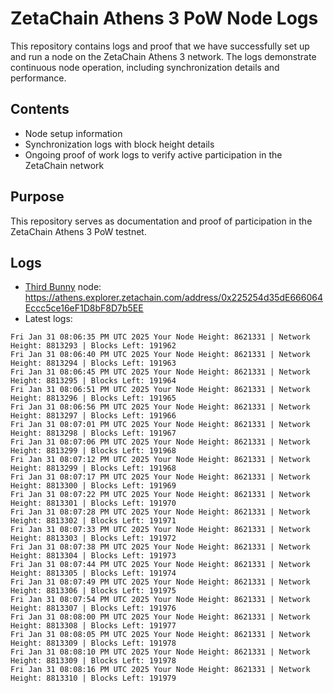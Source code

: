 # ZetaChain Athens 3 PoW Node Logs
This repository contains logs and proof that we have successfully set up and run a node on the ZetaChain Athens 3 network. The logs demonstrate continuous node operation, including synchronization details and performance.

## Contents
- Node setup information
- Synchronization logs with block height details
- Ongoing proof of work logs to verify active participation in the ZetaChain network

## Purpose
This repository serves as documentation and proof of participation in the ZetaChain Athens 3 PoW testnet.

## Logs

- [Third Bunny](https://thirdbunny.xyz/) node: https://athens.explorer.zetachain.com/address/0x225254d35dE666064Eccc5ce16eF1D8bF8D7b5EE
- Latest logs:
```
Fri Jan 31 08:06:35 PM UTC 2025 Your Node Height: 8621331 | Network Height: 8813293 | Blocks Left: 191962
Fri Jan 31 08:06:40 PM UTC 2025 Your Node Height: 8621331 | Network Height: 8813294 | Blocks Left: 191963
Fri Jan 31 08:06:45 PM UTC 2025 Your Node Height: 8621331 | Network Height: 8813295 | Blocks Left: 191964
Fri Jan 31 08:06:51 PM UTC 2025 Your Node Height: 8621331 | Network Height: 8813296 | Blocks Left: 191965
Fri Jan 31 08:06:56 PM UTC 2025 Your Node Height: 8621331 | Network Height: 8813297 | Blocks Left: 191966
Fri Jan 31 08:07:01 PM UTC 2025 Your Node Height: 8621331 | Network Height: 8813298 | Blocks Left: 191967
Fri Jan 31 08:07:06 PM UTC 2025 Your Node Height: 8621331 | Network Height: 8813299 | Blocks Left: 191968
Fri Jan 31 08:07:12 PM UTC 2025 Your Node Height: 8621331 | Network Height: 8813299 | Blocks Left: 191968
Fri Jan 31 08:07:17 PM UTC 2025 Your Node Height: 8621331 | Network Height: 8813300 | Blocks Left: 191969
Fri Jan 31 08:07:22 PM UTC 2025 Your Node Height: 8621331 | Network Height: 8813301 | Blocks Left: 191970
Fri Jan 31 08:07:28 PM UTC 2025 Your Node Height: 8621331 | Network Height: 8813302 | Blocks Left: 191971
Fri Jan 31 08:07:33 PM UTC 2025 Your Node Height: 8621331 | Network Height: 8813303 | Blocks Left: 191972
Fri Jan 31 08:07:38 PM UTC 2025 Your Node Height: 8621331 | Network Height: 8813304 | Blocks Left: 191973
Fri Jan 31 08:07:44 PM UTC 2025 Your Node Height: 8621331 | Network Height: 8813305 | Blocks Left: 191974
Fri Jan 31 08:07:49 PM UTC 2025 Your Node Height: 8621331 | Network Height: 8813306 | Blocks Left: 191975
Fri Jan 31 08:07:54 PM UTC 2025 Your Node Height: 8621331 | Network Height: 8813307 | Blocks Left: 191976
Fri Jan 31 08:08:00 PM UTC 2025 Your Node Height: 8621331 | Network Height: 8813308 | Blocks Left: 191977
Fri Jan 31 08:08:05 PM UTC 2025 Your Node Height: 8621331 | Network Height: 8813309 | Blocks Left: 191978
Fri Jan 31 08:08:10 PM UTC 2025 Your Node Height: 8621331 | Network Height: 8813309 | Blocks Left: 191978
Fri Jan 31 08:08:16 PM UTC 2025 Your Node Height: 8621331 | Network Height: 8813310 | Blocks Left: 191979
```

